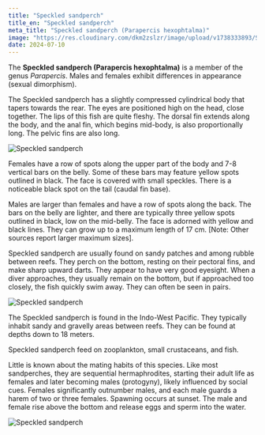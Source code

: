 ```yaml
---
title: "Speckled sandperch"
title_en: "Speckled sandperch"
meta_title: "Speckled sandperch (Parapercis hexophtalma)"
image: "https://res.cloudinary.com/dkm2zslzr/image/upload/v1738333893/Speckled_Sandperch_otviwl.png"
date: 2024-07-10
---
```

The **Speckled sandperch (Parapercis hexophtalma)** is a member of the genus *Parapercis*. Males and females exhibit differences in appearance (sexual dimorphism).

The Speckled sandperch has a slightly compressed cylindrical body that tapers towards the rear. The eyes are positioned high on the head, close together. The lips of this fish are quite fleshy. The dorsal fin extends along the body, and the anal fin, which begins mid-body, is also proportionally long. The pelvic fins are also long.

![Speckled sandperch](https://res.cloudinary.com/dkm2zslzr/image/upload/v1738333884/Speckled_Sandperch_1_gjxko3.png "Speckled sandperch")

Females have a row of spots along the upper part of the body and 7-8 vertical bars on the belly. Some of these bars may feature yellow spots outlined in black. The face is covered with small speckles. There is a noticeable black spot on the tail (caudal fin base).

Males are larger than females and have a row of spots along the back. The bars on the belly are lighter, and there are typically three yellow spots outlined in black, low on the mid-belly. The face is adorned with yellow and black lines. They can grow up to a maximum length of 17 cm. [Note: Other sources report larger maximum sizes].

Speckled sandperch are usually found on sandy patches and among rubble between reefs. They perch on the bottom, resting on their pectoral fins, and make sharp upward darts. They appear to have very good eyesight. When a diver approaches, they usually remain on the bottom, but if approached too closely, the fish quickly swim away. They can often be seen in pairs.

![Speckled sandperch](https://res.cloudinary.com/dkm2zslzr/image/upload/v1738333888/Speckled_Sandperch_2_hbunpu.png "Speckled sandperch")

The Speckled sandperch is found in the Indo-West Pacific. They typically inhabit sandy and gravelly areas between reefs. They can be found at depths down to 18 meters.

Speckled sandperch feed on zooplankton, small crustaceans, and fish.

Little is known about the mating habits of this species. Like most sandperches, they are sequential hermaphrodites, starting their adult life as females and later becoming males (protogyny), likely influenced by social cues. Females significantly outnumber males, and each male guards a harem of two or three females. Spawning occurs at sunset. The male and female rise above the bottom and release eggs and sperm into the water.

![Speckled sandperch](https://res.cloudinary.com/dkm2zslzr/image/upload/v1738333892/Speckled_Sandperch_3_y6sh4l.png "Speckled sandperch")